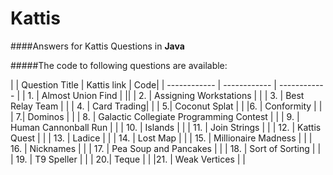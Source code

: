 # Kattis
####Answers for Kattis Questions in **Java**

#####The code to following questions are available:

|   |  Question Title | Kattis link  | Code|
| ------------ | ------------ | ------------ |
| 1.  |  Almost Union Find | ||
|  2. | Assigning Workstations  |   |
|  3. | Best Relay Team  |   |
|  4. |   Card Trading|   |
|   5.| Coconut Splat  |   |
|6.   |  Conformity |   |
|   7.|  Dominos |   |
|  8. |  Galactic Collegiate Programming Contest |   |
|  9. | Human Cannonball Run |   |
| 10.  |  Islands |   |
| 11.  |  Join Strings |   |
| 12.  |  Kattis Quest |   |
|  13. | Ladice  |   |
| 14.  |  Lost Map |   |
| 15.  |  Millionaire Madness |   |
| 16.  |  Nicknames |   |
| 17.  |  Pea Soup and Pancakes |   |
| 18.  |  Sort of Sorting |   |
| 19.  |  T9 Speller |   |
|   20.|  Teque |   |
|21.   | Weak Vertices  |   |
